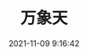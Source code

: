 ---
title: 万象天
date: 2021-11-09 9:16:42
updated: 2021-11-09 9:16:42
type: "vientianeSky"
comments: true
description: 记录各种各样的世界...
keywords: 一方天地
top_img: "/img/bg_01.png"
mathjax:  false
katex:  false
aside: true
highlight_shrink: true
---